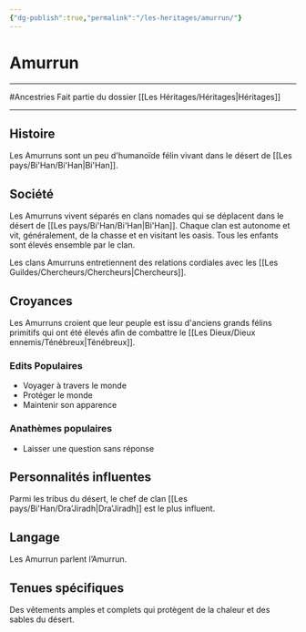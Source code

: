 ```yaml
---
{"dg-publish":true,"permalink":"/les-heritages/amurrun/"}
---
```


# Amurrun
---
#Ancestries 
Fait partie du dossier [[Les Héritages/Héritages\|Héritages]]

-------
## Histoire
Les Amurruns sont un peu d'humanoïde félin vivant dans le désert de [[Les pays/Bi'Han/Bi'Han\|Bi'Han]].
## Société
Les Amurruns vivent séparés en clans nomades qui se déplacent dans le désert de [[Les pays/Bi'Han/Bi'Han\|Bi'Han]]. Chaque clan est autonome et vit, généralement, de la chasse et en visitant les oasis. Tous les enfants sont élevés ensemble par le clan.

Les clans Amurruns entretiennent des relations cordiales avec les [[Les Guildes/Chercheurs/Chercheurs\|Chercheurs]].
## Croyances
Les Amurruns croient que leur peuple est issu d'anciens grands félins primitifs qui ont été élevés afin de combattre le [[Les Dieux/Dieux ennemis/Ténébreux\|Ténébreux]].
### Edits Populaires
- Voyager à travers le monde
- Protéger le monde
- Maintenir son apparence
### Anathèmes populaires
- Laisser une question sans réponse
## Personnalités influentes
Parmi les tribus du désert, le chef de clan [[Les pays/Bi'Han/Dra’Jiradh\|Dra’Jiradh]] est le plus influent.
## Langage
Les Amurrun parlent l’Amurrun.
## Tenues spécifiques
Des vêtements amples et complets qui protègent de la chaleur et des sables du désert.
